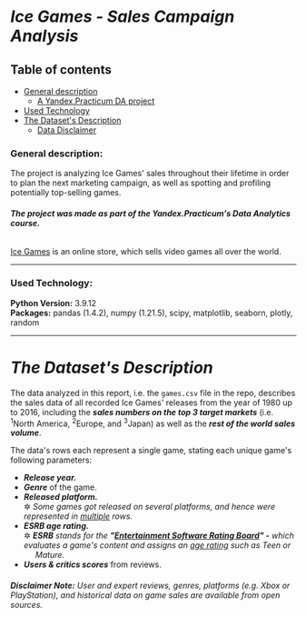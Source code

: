 # ***Ice Games - Sales Campaign Analysis***
## Table of contents
- [General description](#general-description)<br>
    - [A Yandex.Practicum DA project](#the-project-was-made-as-part-of-the-yandexpracticums-data-analytics-course)
- [Used Technology](#used-technology)
- [The Dataset's Description](#the-datasets-description)
  - [Data Disclaimer](#disclaimer-note-user-and-expert-reviews-genres-platforms-eg-xbox-or-playstation-and-historical-data-on-game-sales-are-available-from-open-sources)

### **General description:**
The project is analyzing Ice Games' sales throughout their lifetime in order to plan the next marketing campaign, as well as spotting and profiling potentially top-selling games. <br>

###### ***The project was made as part of the Yandex.Practicum's Data Analytics course.***

[Ice Games](https://www.icegame.com/home) is an online store, which sells video games all over the world.

---
### Used Technology:
**Python Version:** 3.9.12 <br>
**Packages:** pandas (1.4.2), numpy (1.21.5), scipy, matplotlib, seaborn, plotly, random

---------------------------------------------------------------------------------------------------------------------------------------------------------------------
# ***The Dataset's Description***

The data analyzed in this report, i.e. the `games.csv` file in the repo, describes the sales data of all recorded Ice Games' releases from the year of $1980$ up to $2016$, including the ***sales numbers on the top 3 target markets*** (i.e. <sup>1</sup>North America, <sup>2</sup>Europe, and <sup>3</sup>Japan) as well as the ***rest of the world sales volume***.

The data's rows each represent a single game, stating each unique game's following parameters:
- ***Release year.***
- ***Genre*** of the game.
- ***Released platform.***<br>
  ✲ *Some games got released on several platforms, and hence were represented in <ins>multiple</ins> rows.*
- ***ESRB age rating.*** <br>
  ✲ ***ESRB*** *stands for the* ***"[Entertainment Software Rating Board](https://www.esrb.org/)" -*** *which evaluates a game's content and assigns an [age rating](https://www.esrb.org/ratings-guide/) such as Teen or <img src=dot.gif height=1 width=20>Mature.*<br>  
- ***Users & critics scores*** from reviews.



###### ***Disclaimer Note:*** *User and expert reviews, genres, platforms (e.g. Xbox or PlayStation), and historical data on game sales are available from open sources.*


